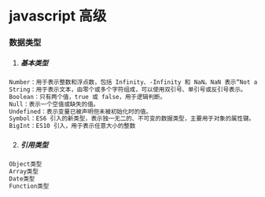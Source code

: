 # javascript 高级
<!-- https://www.bilibili.com/video/BV14s411E7qf?p=3&spm_id_from=pageDriver&vd_source=10257e657caa8b54111087a9329462e8 -->

### 数据类型

1. ##### 基本类型

```bash
‌‌Number‌：用于表示整数和浮点数，包括 Infinity、-Infinity 和 NaN。NaN 表示“Not a Number”。
‌‌String‌：用于表示文本，由零个或多个字符组成，可以使用双引号、单引号或反引号表示。
‌‌Boolean‌：只有两个值，true 或 false，用于逻辑判断。
‌‌Null‌：表示一个空值或缺失的值。
‌‌Undefined‌：表示变量已被声明但未被初始化时的值。
‌‌Symbol‌：ES6 引入的新类型，表示独一无二的、不可变的数据类型，主要用于对象的属性键。
‌‌BigInt‌：ES10 引入，用于表示任意大小的整数
```

2. ##### 引用类型

```bash
Object类型
Array类型
Date类型
Function类型
```
